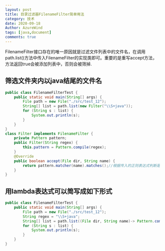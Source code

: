 ```yaml
---
layout: post
title: 目录过滤器FilenameFilter简单用法
category: 技术
date: 2020-09-18
Author: AzureWind
tags: [java,document]
comments: true
---
```

FilenameFilter接口存在的唯一原因就是过滤文件列表中的文件名，在调用path.list()方法中传入FilenameFilter的实现类即可。重要的是重写accept方法，方法返回true会被添加列表中，否则会被筛掉.


## 筛选文件夹内以java结尾的文件名
```java
public class FilenameFilterTest {
    public static void main(String[] args) {
        File path = new File("./src/test_12");
        String[] list = path.list(new Filter("\\S+java"));
        for (String s : list) {
            System.out.println(s);
        }
    }
}
class Filter implements FilenameFilter {
    private Pattern pattern;
    public Filter(String regex) {
        this.pattern = Pattern.compile(regex);
    }
    @Override
    public boolean accept(File dir, String name) {
        return pattern.matcher(name).matches();//根据传入的正则表达式判断是否存在文件名
    }
}
```
## 用lambda表达式可以简写成如下形式
```java
public class FilenameFilterTest {
    public static void main(String[] args) {
        File path = new File("./src/test_12");
        String regex = "\\S+java";
        String[] list = path.list((File dir, String name)-> Pattern.compile(regex).matcher(name).matches());
        for (String s : list) {
            System.out.println(s);
        }
    }
}
```
